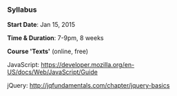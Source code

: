 ### Syllabus

**Start Date**: Jan 15, 2015

**Time & Duration**: 7-9pm, 8 weeks


**Course 'Texts'** (online, free)

JavaScript: https://developer.mozilla.org/en-US/docs/Web/JavaScript/Guide

jQuery: http://jqfundamentals.com/chapter/jquery-basics
